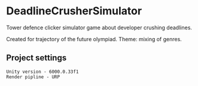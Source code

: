 # DeadlineCrusherSimulator
Tower defence clicker simulator game about developer crushing deadlines.

Created for trajectory of the future olympiad. Theme: mixing of genres.
## Project settings
```
Unity version - 6000.0.33f1
Render pipline - URP
```
